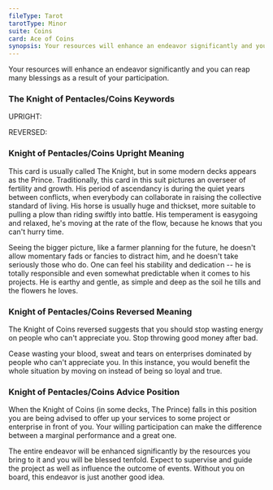 ```yaml
---
fileType: Tarot
tarotType: Minor
suite: Coins
card: Ace of Coins
synopsis: Your resources will enhance an endeavor significantly and you can reap many blessings as a result of your participation.
---
```

Your resources will enhance an endeavor significantly and you can reap many blessings as a result of your participation.

### The Knight of Pentacles/Coins Keywords

UPRIGHT: 

REVERSED: 

### Knight of Pentacles/Coins Upright Meaning

This card is usually called The Knight, but in some modern decks appears as the Prince. Traditionally, this card in this suit pictures an overseer of fertility and growth. His period of ascendancy is during the quiet years between conflicts, when everybody can collaborate in raising the collective standard of living. His horse is usually huge and thickset, more suitable to pulling a plow than riding swiftly into battle. His temperament is easygoing and relaxed, he's moving at the rate of the flow, because he knows that you can't hurry time.

Seeing the bigger picture, like a farmer planning for the future, he doesn't allow momentary fads or fancies to distract him, and he doesn't take seriously those who do. One can feel his stability and dedication -- he is totally responsible and even somewhat predictable when it comes to his projects. He is earthy and gentle, as simple and deep as the soil he tills and the flowers he loves.

### Knight of Pentacles/Coins Reversed Meaning

The Knight of Coins reversed suggests that you should stop wasting energy on people who can't appreciate you. Stop throwing good money after bad.

Cease wasting your blood, sweat and tears on enterprises dominated by people who can't appreciate you. In this instance, you would benefit the whole situation by moving on instead of being so loyal and true.

### Knight of Pentacles/Coins Advice Position

When the Knight of Coins (in some decks, The Prince) falls in this position you are being advised to offer up your services to some project or enterprise in front of you. Your willing participation can make the difference between a marginal performance and a great one.

The entire endeavor will be enhanced significantly by the resources you bring to it and you will be blessed tenfold. Expect to supervise and guide the project as well as influence the outcome of events. Without you on board, this endeavor is just another good idea.